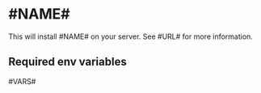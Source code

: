 # #NAME#

This will install #NAME# on your server. 
See #URL# for more information.

## Required env variables

#VARS#
